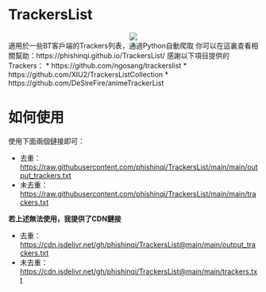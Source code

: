 # TrackersList
<div align=center><img src="https://count.getloli.com/get/@PyTrackerList?theme=asoul"></div>
適用於一些BT客戶端的Trackers列表，通過Python自動爬取
你可以在這裏查看相關幫助：https://phishinqi.github.io/TrackersList/
感謝以下項目提供的Trackers：
* https://github.com/ngosang/trackerslist
* https://github.com/XIU2/TrackersListCollection
* https://github.com/DeSireFire/animeTrackerList


# 如何使用
使用下面兩個鏈接即可：
* 去重：https://raw.githubusercontent.com/phishinqi/TrackersList/main/main/output_trackers.txt
* 未去重：https://raw.githubusercontent.com/phishinqi/TrackersList/main/main/trackers.txt

**若上述無法使用，我提供了CDN鏈接**

* 去重：https://cdn.jsdelivr.net/gh/phishinqi/TrackersList@main/main/output_trackers.txt
* 未去重：https://cdn.jsdelivr.net/gh/phishinqi/TrackersList@main/main/trackers.txt
